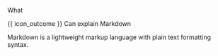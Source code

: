 <span id="title">What</span>

<span id="prereqs"></span>

<span id="outcomes">{{ icon_outcome }} Can explain Markdown</span>

<div id="body">

Markdown is a lightweight markup language with plain text formatting syntax.  

</div>

<div id="extras">
</div>